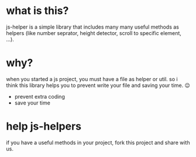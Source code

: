 # what is this?
js-helper is a simple library that includes many many useful methods as helpers (like number seprator, height detector, scroll to specific element, ...).

# why?
when you started a js project, you must have a file as helper or util. so i think this library helps you to prevent write your file and saving your time. 😉
- prevent extra coding
- save your time

# help js-helpers
if you have a useful methods in your project, fork this project and share with us.
